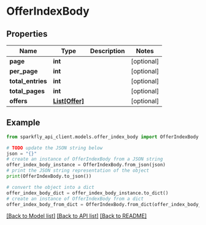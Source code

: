 # OfferIndexBody


## Properties

Name | Type | Description | Notes
------------ | ------------- | ------------- | -------------
**page** | **int** |  | [optional] 
**per_page** | **int** |  | [optional] 
**total_entries** | **int** |  | [optional] 
**total_pages** | **int** |  | [optional] 
**offers** | [**List[Offer]**](Offer.md) |  | [optional] 

## Example

```python
from sparkfly_api_client.models.offer_index_body import OfferIndexBody

# TODO update the JSON string below
json = "{}"
# create an instance of OfferIndexBody from a JSON string
offer_index_body_instance = OfferIndexBody.from_json(json)
# print the JSON string representation of the object
print(OfferIndexBody.to_json())

# convert the object into a dict
offer_index_body_dict = offer_index_body_instance.to_dict()
# create an instance of OfferIndexBody from a dict
offer_index_body_from_dict = OfferIndexBody.from_dict(offer_index_body_dict)
```
[[Back to Model list]](../README.md#documentation-for-models) [[Back to API list]](../README.md#documentation-for-api-endpoints) [[Back to README]](../README.md)



